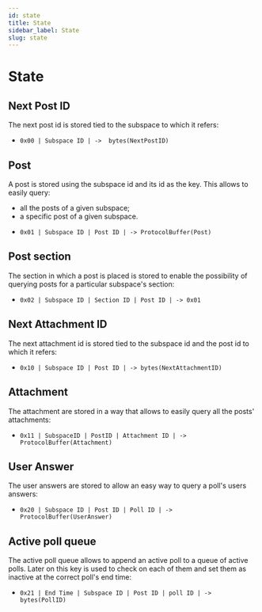 ```yaml
---
id: state
title: State
sidebar_label: State
slug: state
---
```


# State

## Next Post ID
The next post id is stored tied to the subspace to which it refers:

* `0x00 | Subspace ID | ->  bytes(NextPostID)`

## Post
A post is stored using the subspace id and its id as the key. This allows to easily query:
- all the posts of a given subspace;
- a specific post of a given subspace.

* `0x01 | Subspace ID | Post ID | -> ProtocolBuffer(Post)` 

## Post section
The section in which a post is placed is stored to enable the possibility of querying posts for a particular subspace's section:

* `0x02 | Subspace ID | Section ID | Post ID | -> 0x01`

## Next Attachment ID
The next attachment id is stored tied to the subspace id and the post id to which it refers:

* `0x10 | Subspace ID | Post ID | -> bytes(NextAttachmentID)`

## Attachment
The attachment are stored in a way that allows to easily query all the posts' attachments:

* `0x11 | SubspaceID | PostID | Attachment ID | -> ProtocolBuffer(Attachment)`

## User Answer
The user answers are stored to allow an easy way to query a poll's users answers:

* `0x20 | Subspace ID | Post ID | Poll ID | -> ProtocolBuffer(UserAnswer)`

## Active poll queue 
The active poll queue allows to append an active poll to a queue of active polls.
Later on this key is used to check on each of them and set them as inactive at the correct poll's end time:

* `0x21 | End Time | Subspace ID | Post ID | poll ID | -> bytes(PollID)`